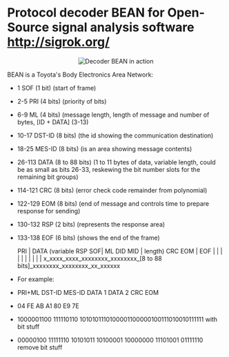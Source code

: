 # Protocol decoder BEAN for Open-Source signal analysis software http://sigrok.org/
<p align="center">
  <img alt="Decoder BEAN in action" src="https://user-images.githubusercontent.com/47828690/54356157-f22d2280-466b-11e9-8dc5-1bfb1312ad32.PNG">
</p>

BEAN is a Toyota's Body Electronics Area Network:
* 1 SOF (1 bit) (start of frame)
* 2-5 PRI (4 bits) (priority of bits)
* 6-9 ML (4 bits) (message length, length of message and number of bytes, [ID + DATA] (3-13)
* 10-17 DST-ID (8 bits) (the id showing the communication destination)
* 18-25 MES-ID (8 bits) (is an area showing message contents)
* 26-113 DATA (8 to 88 bits) (1 to 11 bytes of data, variable length, could be as small as bits 26-33, reskewing the bit number slots for the remaining bit groups)
* 114-121 CRC (8 bits) (error check code remainder from polynomial)
* 122-129 EOM (8 bits) (end of message and controls time to prepare response for sending)
* 130-132 RSP (2 bits) (represents the response area)
* 133-138 EOF (6 bits) (shows the end of the frame)

    PRI
    |                           DATA (variable                   RSP
 SOF|    ML   DID      MID      | length)      CRC      EOM      |  EOF
  | |    |    |        |        |              |        |        |  |
  x_xxxx_xxxx_xxxxxxxx_xxxxxxxx_[8 to 88 bits]_xxxxxxxx_xxxxxxxx_xx_xxxxxx 


* For example:

*    PRI+ML	 DST-ID   MES-ID   DATA 1   DATA 2   CRC     EOM 
*    04	 	 FE		  AB	   A1	    80	     E9	     7E

*  1000001100 111110110 1010101110100001100000100111010010111111   with bit stuff
*   00000100 11111110 10101011 10100001 10000000 11101001 01111110  remove bit stuff
